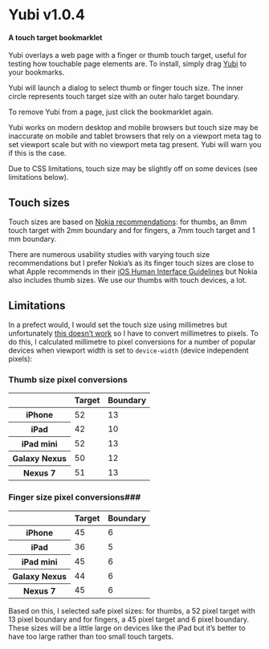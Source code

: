# Yubi v1.0.4

#### A touch target bookmarklet

Yubi overlays a web page with a finger or thumb touch target, useful for testing how touchable page elements are. To install, simply drag <a href="javascript:(function()%7B'use%20strict';function%20x(r,i)%7Bvar%20s,o=%5B%5D,u=r+i*2,a=u/2,f=%5Ba,r/2%5D;s=v%5Be%5D(S,'svg');s%5Bt%5D('width',u+2);s%5Bt%5D('height',u+2);s%5Bt%5D('pointer-events','none');for(m=0;m%3C2;m+=1)%7Bo%5Bm%5D=v%5Be%5D(S,'circle');o%5Bm%5D%5Bt%5D('cx',a+1);o%5Bm%5D%5Bt%5D('cy',a+1);o%5Bm%5D%5Bt%5D('r',f%5Bm%5D);o%5Bm%5D%5Bt%5D('stroke','white');o%5Bm%5D%5Bt%5D('stroke-width',1);o%5Bm%5D%5Bt%5D('stroke-opacity',.3*(m+1));o%5Bm%5D%5Bt%5D('fill-opacity',.2*(m+1));o%5Bm%5D%5Bt%5D('fill','red');s%5Bn%5D(o%5Bm%5D)%7Dreturn%20s%7Dfunction%20T(e)%7Bg%5Br%5D.top=e.pageY-y+'px';g%5Br%5D.left=e.pageX-y+'px'%7Dfunction%20N(e)%7Bg=e;y=Math.round(g.getBoundingClientRect().width/2);v.body%5Bn%5D(g);b%5Bs%5D%5Bi%5D(b);g%5Br%5D.position='absolute';d%5Bo%5D(u,T,a);d%5Bo%5D('mousemove',T,a);d%5Bo%5D('touchstart',T,a)%7Dfunction%20C()%7Bvar%20e=document.getElementsByTagName('meta');for(m=0;m%3Ce%5Bf%5D;m+=1)if(e%5Bm%5D.getAttribute('name')==='viewport')return!0;return%20a%7Dfunction%20k()%7Bvar%20e=v%5Bl%5D(c),i=v%5Bl%5D(c),s=v%5Bl%5D(c),f=v%5Bl%5D(c),d=v%5Bl%5D(c),m=x(52,13),g=x(45,6),y=C(),E=y?%27%27:%27%3Cdiv%20style=%5C%27font-size:12px;%20padding-top:%2010px%5C%27%3E%3Cspan%20style=%5C%27color:%23F00%5C%27%3EWARNING:%3C/span%3E%20This%20page%20has%20no%20viewport%20meta%20tag,%20touch%20size%20may%20be%20inaccurate%20in%20browsers%20that%20rely%20on%20this%20to%20set%20viewport%20scale%3C/div%3E%27,S=y?240:300;b=v%5Bl%5D(c);b%5Bt%5D(r,%27z-index:%2010000;%20padding:%200;%20margin:%200;%20background-color:%20rgba(255,%20255,%20255,%200.9);%20color:%20%23000;position:%20fixed;%20top:%200;%20bottom:%200;%20left:%200;%20right:%200;%20font-family:%5C%27Helvetica%5C%27,%20%5C%27Helvetica%20Neue%5C%27,%20%5C%27Roboto%5C%27,%20sans-serif;%20font-size:%2012px;%20line-height:%201.5em;%20font-weight:%20200;%20text-align:%20center%27);b.className=w;g%5Bt%5D(h,w);m%5Bt%5D(h,w);e%5Bt%5D(r,%27width:%20280px;%20height:%20%27+S+%27px;%20border-radius:%2010px;%20background-color:%20%23fff;%20position:%20fixed;%20top:%2050%25;%20left:%2050%25;%20margin-top:%20-%27+S/2+%27px;%20margin-left:%20-140px%27);m%5Br%5D.zIndex=1e4;g%5Br%5D.zIndex=1e4;i%5Bt%5D(r,%27float:%20left;%20width:%20115px;%20cursor:%20pointer;%20margin-left:%2020px%27);i%5Bn%5D(m);s%5Bt%5D(r,%27float:%20right;%20width:%20115px;%20cursor:%20pointer;%20margin-right:%2020px;%20padding-top:%2011px%27);s%5Bn%5D(g);f%5Bp%5D=%27%3Cdiv%20style=%5C%27font-size:%2016px;%20padding:%2010px%200%2010px%200%5C%27%3EThumb%3C/div%3E%3Cdiv%3E8mm%20target%3C/div%3E%3Cdiv%3E2mm%20boundary%3C/div%3E%27;i%5Bn%5D(f);d%5Bp%5D=%27%3Cdiv%20style=%5C%27font-size:%2016px;%20padding:%20%2020px%200%2010px%200%5C%27%3EFinger%3C/div%3E%3Cdiv%3E7mm%20target%3C/div%3E%3Cdiv%3E1mm%20boundary%3C/div%3E%27;s%5Bn%5D(d);e%5Bp%5D=%27%3Cdiv%20style=%5C%27padding:%20%2020px%2010px%2020px%2010px;%20font-size:%2020px;%5C%27%3EChoose%20touch%20size%27+E+%27%3C/div%3E%27;e%5Bn%5D(i);e%5Bn%5D(s);b%5Bn%5D(e);v.body%5Bn%5D(b);s%5Bo%5D(u,function()%7BN(g)%7D,a);i%5Bo%5D(u,function()%7BN(m)%7D,a)%7Dvar%20e=%27createElementNS%27,t=%27setAttribute%27,n=%27appendChild%27,r=%27style%27,i=%27removeChild%27,s=%27parentNode%27,o=%27addEventListener%27,u=%27click%27,a=!1,f=%27length%27,l=%27createElement%27,c=%27div%27,h=%27class%27,p=%27innerHTML%27,d=window,v=document,m,g,y,b,w=%27_yubi-%27+%20+(new%20Date),E=v.querySelectorAll(%27%5Bclass%7C=_yubi%5D%27),S=%27http://www.w3.org/2000/svg%27;if(E%5Bf%5D%3E0)for(m=E%5Bf%5D-1;m%3E=0;m-=1)E%5Bm%5D%5Bs%5D%5Bi%5D(E%5Bm%5D);else%20k()%7D)();">Yubi</a> to your bookmarks.

Yubi will launch a dialog to select thumb or finger touch size. The inner circle represents touch target size with an outer halo target boundary.

To remove Yubi from a page, just click the bookmarklet again.

Yubi works on modern desktop and mobile browsers but touch size may be inaccurate on mobile and tablet browsers that rely on a viewport meta tag to set viewport scale but with no viewport meta tag present. Yubi will warn you if this is the case.

Due to CSS limitations, touch size may be slightly off on some devices (see limitations below).

## Touch sizes

Touch sizes are based on [Nokia recommendations](http://www.developer.nokia.com/Resources/Library/Design_and_UX/#!designing-for-nokia-devices/interaction-design/designing-for-touch/usability-considerations/scale-and-positioning-of-controls.html): for thumbs, an 8mm touch target with 2mm boundary and for fingers, a 7mm touch target and 1 mm boundary.

There are numerous usability studies with varying touch size recommendations but I prefer Nokia’s as its finger touch sizes are close to what Apple recommends in their [iOS Human Interface Guidelines](https://developer.apple.com/library/safari/#documentation/UserExperience/Conceptual/MobileHIG/Introduction/Introduction.html) but Nokia also includes thumb sizes. We use our thumbs with touch devices, a lot.

## Limitations

In a prefect would, I would set the touch size using millimetres but unfortunately [this doesn’t work](/physical-css-units) so I have to convert millimetres to pixels. To do this, I calculated millimetre to pixel conversions for a number of popular devices when viewport width is set to `device-width` (device independent pixels):

### Thumb size pixel conversions

<table>
<thead>
<tr><th></th><th>Target</th><th>Boundary</th></tr>
</thead>
<tbody>
<tr>
<th>iPhone</th>
<td>52</td>
<td>13</td>
</tr>
<tr>
<th>iPad</th>
<td>42</td>
<td>10</td>
</tr>
<tr>
<th>iPad mini</th>
<td>52</td>
<td>13</td>
</tr>
<tr>
<th>Galaxy Nexus</th>
<td>50</td>
<td>12</td>
</tr>
<tr>
<th>Nexus 7</th>
<td>51</td>
<td>13</td>
</tr>
</tbody>
</table>

### Finger size pixel conversions###

<table>
<thead>
<tr><th></th><th>Target</th><th>Boundary</th></tr>
</thead>
<tbody>
<tr>
<th>iPhone</th>
<td>45</td>
<td>6</td>
</tr>
<tr>
<th>iPad</th>
<td>36</td>
<td>5</td>
</tr>
<tr>
<th>iPad mini</th>
<td>45</td>
<td>6</td>
</tr>
<tr>
<th>Galaxy Nexus</th>
<td>44</td>
<td>6</td>
</tr>
<tr>
<th>Nexus 7</th>
<td>45</td>
<td>6</td>
</tr>
</tbody>
</table>

Based on this, I selected safe pixel sizes: for thumbs, a 52 pixel target with 13 pixel boundary and for fingers, a 45 pixel target and 6 pixel boundary. These sizes will be a little large on devices like the iPad but it’s better to have too large rather than too small touch targets.

